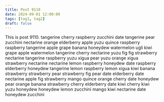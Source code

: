 ```yaml
---
title: Post 9110
date: 2024-09-01 12:00:00
tags: [tag1, tag2]
draft: false
---
```

This is post 9110.
tangerine
cherry
raspberry
zucchini
date
tangerine
pear
zucchini
nectarine
orange
elderberry
apple
yuzu
quince
raspberry
raspberry
tangerine
apple
grape
banana
honeydew
watermelon
ugli
kiwi
grape
apple
watermelon
tangerine
cherry
nectarine
yuzu
fig
fig
strawberry
nectarine
tangerine
raspberry
yuzu
xigua
pear
yuzu
orange
xigua
strawberry
nectarine
nectarine
lemon
raspberry
honeydew
date
raspberry
elderberry
honeydew
tangerine
lemon
raspberry
lemon
xigua
kiwi
banana
strawberry
strawberry
pear
strawberry
fig
pear
date
elderberry
date
nectarine
apple
fig
strawberry
mango
quince
orange
cherry
date
honeydew
pear
orange
banana
strawberry
cherry
elderberry
date
kiwi
cherry
kiwi
yuzu
honeydew
honeydew
lemon
zucchini
mango
kiwi
nectarine
date
honeydew
zucchini
